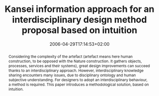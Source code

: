 ---
members: ["PLevy"]
slug: kansei-information-approach-for-an-interdisciplinary-design-method-proposal-based-on-intuition
title: "Kansei information approach for an interdisciplinary design method proposal based on intuition"
layout: single
searchFilter: Publication
searchWeight: 8
publitype: inproceedings
subsection: conference
kansei: true
researchpage: true
institution:
    logo: Tsukuba
    short: 'U. of Tsukuba'
    web: "https://www.tsukuba.ac.jp/"
    name: "University of Tsukuba"
research: 
    -  kansei
chaire: false
date: 2006-04-29T17:14:53+02:00
citation:
    authors:
        1: ["Levy", "Pierre", "P."]
        2: ["Yamanaka", "Toshimasa", "T."]
    year: 2006
    title: "Kansei information approach for an interdisciplinary design method proposal based on intuition"
    proceedings: "the Proceedings of 9th International Design Conference 2006"
    editors:
        1: ["Marjanovic", "D.", "D."]
    firstpage: "1475"
    lastpage: "1482"
    publisher: ["Design Society", "Dubrovnik, Croatia"]
reference: "Lévy, P., & Yamanaka, T. (2006). Kansei information approach for an interdisciplinary design method proposal based on intuition. In D., Marjanovic (Eds.), the Proceedings of 9th International Design Conference 2006 (pp 1475 – 1482). Dubrovnik, Croatia."
abstract: "Considering the complexity of the artefact (artefact means here human construction, to be opposed with the Nature construction. It gathers objects, processes, services and their systems), great design improvements can succeed thanks to an interdisciplinary approach. However, interdisciplinary knowledge sharing encounters many issues, due to disciplinary ontology and human subjective understanding. For designers to adopt an interdisciplinary behaviour, a method is required. This paper introduces a methodological solution, based on intuition."
link:
    1: ["paper", "paper", "https://1drv.ms/b/s!AnQx_v88q65Qv4Qm3OcvuZurJJzvOQ?e=zOJiSU"]
---